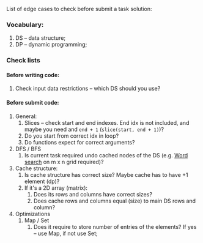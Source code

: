 List of edge cases to check before submit a task solution:

### Vocabulary:

1. DS – data structure;
2. DP – dynamic programming;

### Check lists

#### Before writing code:

1. Check input data restrictions – which DS should you use?

#### Before submit code:

1. General:
   1. Slices – check start and end indexes. End idx is not included, and maybe you need and `end + 1` (`slice(start, end + 1)`)?
   2. Do you start from correct idx in loop?
   3. Do functions expect for correct arguments?
2. DFS / BFS
   1. Is current task required undo cached nodes of the DS (e.g. [Word search](https://leetcode.com/problems/word-search/) on m x n grid required)?
3. Cache structure:
   1. Is cache structure has correct size? Maybe cache has to have +1 element (dp)?
   2. If it's a 2D array (matrix):
      1. Does its rows and columns have correct sizes?
      2. Does cache rows and columns equal (size) to main DS rows and column?
4. Optimizations
   1. Map / Set
      1. Does it require to store number of entries of the elements? If yes – use Map, if not use Set;
